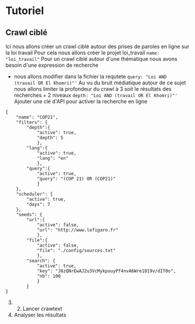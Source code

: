 # Tutoriel
## Crawl ciblé
Ici nous allons créer un crawl ciblé autour 
des prises de paroles en ligne sur la loi travail
Pour cela  nous allons créer le projet loi_travail
  ```name: "loi_travail"```
Pour un crawl ciblé autour d'une thématique nous avons besoin
d'une expression de recherche
  * nous allons modifier dans la fichier la requtete
  ```query: "Loi AND (travail OR El Khomri)"'```
Au vu du bruit médiatique autour de ce sujet nous allons limiter
la  profondeur du crawl à 3 soit le résultats des recherches + 2 niveaux
 ```depth: "Loi AND (travail OR El Khomri)"'```
Ajouter une clé d'API pour activer la recherche en ligne


    
```
{
    "name": "COP21",
    "filters": {
        "depth":{ 
            "active": true,
            "depth": 5
            },
        "lang":{
            "active": true,
            "lang": "en"
            },
        "query":{
            "active": true,
            "query": "(COP 21) OR (COP21)"
            }
    },
    "scheduler": {
        "active": true,
        "days": 7
    },
    "seeds": {
        "url":{
            "active": false,
            "url": "http://www.lefigaro.fr"
            },
        "file":{
            "active": false,
            "file": "./config/sources.txt"
            },
        "search": {
            "active": true,
            "key": "J8zQNrEwAJ2u3VcMykpouyPf4nvA6Wre1019v/dIT0o",
            "nb": 100
            }
        }
}

```
3. 2. Lancer crawtext
3. Analyser les résultats

